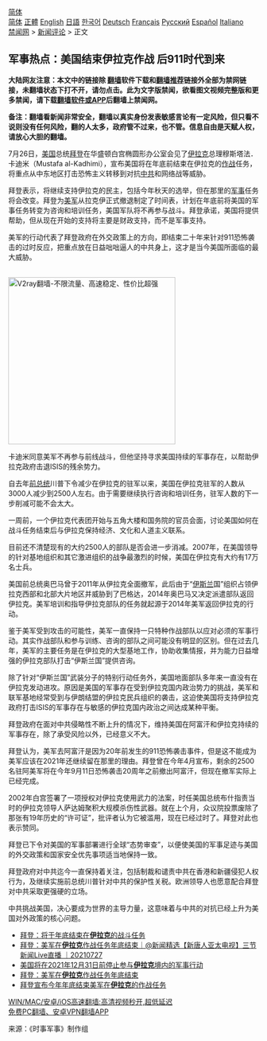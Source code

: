  <!-- 面包屑导航 --> <div class="breadcrumb"><!-- GTranslate: https://gtranslate.io/ -->  <div class="switcher notranslate">  <div class="selected">  <a href="#" onclick="return false;"> 简体</a>  </div>  <div class="option">  <a href="https://www.bannedbook.org" onclick="doGTranslate('zh-CN|zh-CN');jQuery('div.switcher div.selected a').html(jQuery(this).html());return false;" title="简体中文" class="nturl selected"> 简体</a>  <a href="https://www.bannedbook.org/zh-tw/" onclick="doGTranslate('zh-CN|zh-TW');jQuery('div.switcher div.selected a').html(jQuery(this).html());return false;" title="繁體中文" class="nturl"> 正體</a>  <a href="https://www.bannedbook.org/en/" onclick="doGTranslate('zh-CN|en');jQuery('div.switcher div.selected a').html(jQuery(this).html());return false;" title="English" class="nturl"> English</a>  <a href="https://www.bannedbook.org/ja/" onclick="doGTranslate('zh-CN|ja');jQuery('div.switcher div.selected a').html(jQuery(this).html());return false;" title="日本語" class="nturl"> 日語</a>  <a href="https://www.bannedbook.org/ko/" onclick="doGTranslate('zh-CN|ko');jQuery('div.switcher div.selected a').html(jQuery(this).html());return false;" title="한국어" class="nturl"> 한국어</a>  <a href="https://www.bannedbook.org/de/" onclick="doGTranslate('zh-CN|de');jQuery('div.switcher div.selected a').html(jQuery(this).html());return false;" title="Deutsch" class="nturl"> Deutsch</a>  <a href="https://www.bannedbook.org/fr/" onclick="doGTranslate('zh-CN|fr');jQuery('div.switcher div.selected a').html(jQuery(this).html());return false;" title="Français" class="nturl"> Français</a>  <a href="https://www.bannedbook.org/ru/" onclick="doGTranslate('zh-CN|ru');jQuery('div.switcher div.selected a').html(jQuery(this).html());return false;" title="Русский" class="nturl"> Русский</a>  <a href="https://www.bannedbook.org/es/" onclick="doGTranslate('zh-CN|es');jQuery('div.switcher div.selected a').html(jQuery(this).html());return false;" title="Español" class="nturl"> Español</a>  <a href="https://www.bannedbook.org/it/" onclick="doGTranslate('zh-CN|it');jQuery('div.switcher div.selected a').html(jQuery(this).html());return false;" title="Italiano" class="nturl"> Italiano</a>  </div>  </div>      <div class='breadcrumb-sub'><!-- Breadcrumb NavXT 6.3.0 --> <a href="https://www.bannedbook.org/" class="home">禁闻网</a> &gt; <a href="https://www.bannedbook.org/bnews/comments/" class="category">新闻评论</a> &gt; 正文</div></div><h2>军事热点：美国结束伊拉克作战 后911时代到来</h2> <p class="notice"><b>大陆网友注意：本文中的链接除 <a href="https://github.com/bannedbook/fanqiang" >翻墙</a>软件下载和<a href="https://github.com/killgcd/justmysocks/blob/master/README.md">翻墙推荐</a>链接外全部为禁网链接，未翻墙状态下打不开，请勿点击。此为文字版禁闻，欲看图文视频完整版和更多禁闻，请下载<a href="https://github.com/bannedbook/fanqiang">翻墙软件或APP</a>后翻墙上禁闻网。</p><p>备注：翻墙看新闻非常安全，翻墙以真实身份发表敏感言论有一定风险，但只看不说则没有任何风险，翻的人太多，政府管不过来，也不管。信息自由是天赋人权，请放心大胆的翻墙。</b></p>  <div class="entry"> <p>7月26日，<a href="https://www.bannedbook.org/bnews/tag/%e7%be%8e%e5%9b%bd/" class="st_tag internal_tag" rel="tag" title="标签 美国 下的日志">美国</a>总统<a href="https://www.bannedbook.org/bnews/tag/%e6%8b%9c%e7%99%bb/" class="st_tag internal_tag" rel="tag" title="标签 拜登 下的日志">拜登</a>在华盛顿白宫椭圆形办公室会见了<a href="https://www.bannedbook.org/bnews/tag/%e4%bc%8a%e6%8b%89%e5%85%8b/" class="st_tag internal_tag" rel="tag" title="标签 伊拉克 下的日志">伊拉克</a>总理穆斯塔法．卡迪米（Mustafa al-Kadhimi），宣布美国将在年底前结束在伊拉克的<a href="https://www.bannedbook.org/bnews/tag/%E4%BD%9C%E6%88%98/" class="st_tag internal_tag" rel="tag" title="标签 作战 下的日志">作战</a>任务，将重点从中东地区打击恐怖主义转移到对抗<a href="https://www.bannedbook.org/bnews/tag/%e4%b8%ad%e5%85%b1/" class="st_tag internal_tag" rel="tag" title="标签 中共 下的日志">中共</a>和网络战等威胁。</p> <p>拜登表示，将继续支持伊拉克的民主，包括今年秋天的选举，但在那里的<a href="https://www.bannedbook.org/bnews/tag/%E5%86%9B%E4%BA%8B/" class="st_tag internal_tag" rel="tag" title="标签 军事 下的日志">军事</a>任务将会改变。拜登为<a href="https://www.bannedbook.org/bnews/tag/%e7%be%8e%e5%86%9b/" class="st_tag internal_tag" rel="tag" title="标签 美军 下的日志">美军</a>从拉克伊正式撤退制定了时间表，计划在年底前将美国的军事任务转变为咨询和培训任务，美国军队将不再参与战斗。拜登承诺，美国将提供帮助，但从现在开始的支持将主要是财政支持，而不是军事支持。</p> <p>美军的行动代表了拜登政府在外交政策上的方向，即结束二十年来针对911恐怖袭击的过时反应，把重点放在日益咄咄逼人的中共身上，这才是当今美国所面临的最大威胁。</p> <p><br/><a href="https://github.com/bannedbook/fanqiang/wiki/V2ray%E6%9C%BA%E5%9C%BA"><img src="https://raw.githubusercontent.com/bannedbook/fanqiang/master/v2ss/images/v2free.jpg" width="336" alt="V2ray翻墙-不限流量、高速稳定、性价比超强"></a><br/></p>  <p>卡迪米同意美军不再参与前线战斗，但他坚持寻求美国持续的军事存在，以帮助伊拉克政府击退ISIS的残余势力。</p> <p>自去年<a href="https://www.bannedbook.org/bnews/tag/%e5%89%8d%e6%80%bb%e7%bb%9f/" class="st_tag internal_tag" rel="tag" title="标签 前总统 下的日志">前总统</a>川普下令减少在伊拉克的驻军以来，美国在伊拉克驻军的人数从3000人减少到2500人左右。由于需要继续执行咨询和培训任务，驻军人数的下一步削减可能不会太大。</p> <p>一周前，一个伊拉克代表团开始与五角大楼和国务院的官员会面，讨论美国如何在战斗任务结束后与伊拉克保持经济、文化和人道主义联系。</p> <p>目前还不清楚现有的大约2500人的部队是否会进一步消减。2007年，在美国领导的针对基地组织和其它激进组织的战争最激烈的时候，美国在伊拉克有大约有17万名士兵。</p>  <p>美国前总统奥巴马曾于2011年从伊拉克全面撤军，此后由于“<a href="https://www.bannedbook.org/bnews/tag/%e4%bc%8a%e6%96%af%e5%85%b0/" class="st_tag internal_tag" rel="tag" title="标签 伊斯兰 下的日志">伊斯兰</a>国”组织占领伊拉克西部和北部大片地区并威胁到了巴格达，2014年奥巴马又决定派遣部队返回伊拉克。美军培训和指导伊拉克部队的任务就起源于2014年美军返回伊拉克的行动。</p> <p>鉴于美军受到攻击的可能性，美军一直保持一只特种作战部队以应对必须的军事行动。其实作战部队和参与训练、咨询的部队之间可能没有明显的区别。但在过去几年，美军的主要任务是在伊拉克的大型基地工作，协助收集情报，并为能力日益增强的伊拉克部队打击“伊斯兰国”提供咨询。</p> <p>除了针对“伊斯兰国”武装分子的特别行动任务外，美国地面部队多年来一直没有在伊拉克发动进攻。原因是美国的军事存在受到伊拉克国内政治势力的挑战，美军和联军基地经常受到与伊朗结盟的伊拉克民兵组织的袭击，这迫使美国将支持伊拉克政府打击ISIS的军事存在与敏感的伊拉克国内政治之间达成某种平衡。</p> <p>拜登政府在面对中共侵略性不断上升的情况下，维持美国在阿富汗和伊拉克持续的军事存在，除了承受风险以外，已经意义不大。</p>  <p>拜登认为，美军去阿富汗是因为20年前发生的911恐怖袭击事件，但是这不能成为美军应该在2021年还继续留在那里的理由。拜登曾在今年4月宣布，剩余的2500名驻阿美军将在今年9月11日恐怖袭击20周年之前撤出阿富汗，但现在撤军实际上已经完成。</p> <p>2002年白宫签署了一项授权对伊拉克使用武力的法案，时任美国总统布什指责当时的伊拉克领导人萨达姆聚积大规模杀伤性武器。就在上个月，众议院投票废除了那张有19年历史的“许可证”，批评者认为它被滥用，现在已经过时了。拜登对此也表示赞同。</p> <p>拜登已下令对美国的军事部署进行全球“态势审查”，以便使美国的军事足迹与美国的外交政策和国家安全优先事项适当地保持一致。</p> <p>拜登政府对中共迄今一直保持着关注，包括制裁和谴责中共在香港和新疆侵犯人权行为，及继续实施前总统川普针对中共的保护性关税。欧洲领导人也愿意配合拜登对中共采取更强硬的立场。</p>  <p>中共挑战美国，决心要成为世界的主导力量，这意味着与中共的对抗已经上升为美国对外政策的核心问题。</p> <ul class='op-related-articles' title='相关阅读'> <li><a href='https://www.bannedbook.org/bnews/comments/20210728/1595334.html' target='_blank'>拜登：将于年底结束在<b>伊拉克</b>的战斗任务</a></li> <li><a href='https://www.bannedbook.org/bnews/bannedvideo/20210727/1595123.html' target='_blank'>拜登：美军在<b>伊拉克</b>作战任务年底结束｜@新闻精选【新唐人亚太电视】三节新闻Live直播 ｜20210727</a></li> <li><a href='https://www.bannedbook.org/bnews/baitai/20210727/1594983.html' target='_blank'>美国将在2021年12月31日前停止参与<b>伊拉克</b>境内的军事行动</a></li> <li><a href='https://www.bannedbook.org/bnews/bannedvideo/20210727/1594902.html' target='_blank'>拜登：美军在<b>伊拉克</b>作战任务年底结束</a></li> <li><a href='https://www.bannedbook.org/bnews/worldnews/usa/20210727/1594860.html' target='_blank'>拜登宣布今年年底结束美军在<b>伊拉克</b>的作战任务</a></li> </ul> <p class="texttj"> <a href="https://github.com/bannedbook/fanqiang/wiki/V2ray%E6%9C%BA%E5%9C%BA" target="_blank">WIN/MAC/安卓/iOS高速翻墙:高清视频秒开,超低延迟</a><br/> <a href="https://github.com/bannedbook/fanqiang/wiki/%E7%A6%81%E9%97%BB%E7%BD%91%E5%AE%89%E5%8D%93%E7%BF%BB%E5%A2%99%E6%96%B0%E9%97%BBAPP" target="_blank">免费PC翻墙、安卓VPN翻墙APP</a></p><p> 来源：《时事军事》制作组 </p><a name='sharetosocial'></a>  <div style="margin-bottom:5px;padding-bottom:5px;clear:both"> <div id="archive-pix-1" class="banner-ads"> <!-- AuctionX Display platform tag START --> <div id="26318x728x90x621x_ADSLOT2" clicktrack="%%CLICK_URL_ESC%%"></div> <!-- AuctionX Display platform tag END --> </div> <div id="archive-pix-2" class="banner-ads"> <!-- AuctionX Display platform tag START --> <div id="26315x300x250x621x_ADSLOT2" clicktrack="%%CLICK_URL_ESC%%"></div> <!-- AuctionX Display platform tag END --> </div> </div>  <div id="archive-pix-1" class="banner-ads"> <!-- AuctionX Display platform tag START --> <div id="26318x728x90x621x_ADSLOT3" clicktrack="%%CLICK_URL_ESC%%"></div> <!-- AuctionX Display platform tag END --> </div> </div><!--END ENTRY--> 